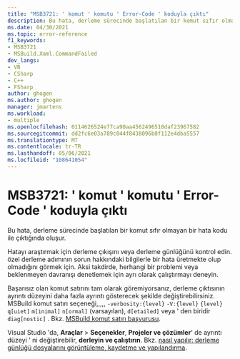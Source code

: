 ```yaml
---
title: "MSB3721: ' komut ' komutu ' Error-Code ' koduyla çıktı"
description: Bu hata, derleme sürecinde başlatılan bir komut sıfır olmayan bir hata kodu ile çıktığında oluşur.
ms.date: 04/30/2021
ms.topic: error-reference
f1_keywords:
- MSB3721
- MSBuild.Xaml.CommandFailed
dev_langs:
- VB
- CSharp
- C++
- FSharp
author: ghogen
ms.author: ghogen
manager: jmartens
ms.workload:
- multiple
ms.openlocfilehash: 0114626524e77ca90aa4562496510daf23967582
ms.sourcegitcommit: dd2fc6e03a789c044f8438096b8f112e4dba5557
ms.translationtype: MT
ms.contentlocale: tr-TR
ms.lasthandoff: 05/06/2021
ms.locfileid: "108641054"
---
```

# <a name="msb3721-the-command-command-exited-with-code-error-code"></a>MSB3721: ' komut ' komutu ' Error-Code ' koduyla çıktı

Bu hata, derleme sürecinde başlatılan bir komut sıfır olmayan bir hata kodu ile çıktığında oluşur.

Hatayı araştırmak için derleme çıkışını veya derleme günlüğünü kontrol edin. özel derleme adımının sorun hakkındaki bilgilerle bir hata üretmekte olup olmadığını görmek için. Aksi takdirde, herhangi bir problemi veya beklenmeyen davranışı denetlemek için ayrı olarak çalıştırmayı deneyin.

Başarısız olan komut satırını tam olarak göremiyorsanız, derleme çıktısının ayrıntı düzeyini daha fazla ayrıntı gösterecek şekilde değiştirebilirsiniz. MSBuild komut satırı seçeneği,,,,, `-verbosity:{level}` `-V:{level}` `{level}` `q[uiet]` `m[inimal]` `n[ormal]` (varsayılan), `d[etailed]` veya ' den biridir `diag[nostic]` . Bkz. [MSBuild komut satırı başvurusu](../msbuild-command-line-reference.md).

Visual Studio 'da, **Araçlar**  >  **Seçenekler**, **Projeler ve çözümler**' de ayrıntı düzeyi ' ni değiştirebilir, **derleyin ve çalıştırın**. Bkz. [nasıl yapılır: derleme günlüğü dosyalarını görüntüleme, kaydetme ve yapılandırma](../../ide/how-to-view-save-and-configure-build-log-files.md#to-change-the-amount-of-information-included-in-the-build-log).
